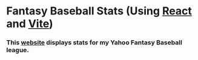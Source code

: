 # Fantasy Baseball Stats (Using [React](https://react.dev/) and [Vite](https://vitejs.dev/))

### This [website](https://maflancer.github.io/baseball/) displays stats for my Yahoo Fantasy Baseball league.
